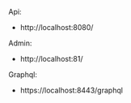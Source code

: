 
Api:
- http://localhost:8080/

Admin:
- http://localhost:81/

Graphql:
- https://localhost:8443/graphql